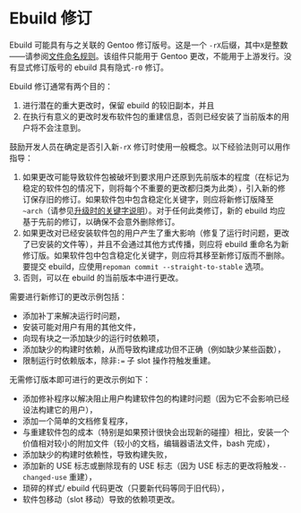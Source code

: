 # Ebuild 修订

Ebuild 可能具有与之关联的 Gentoo 修订版号。这是一个 `-rX`后缀，其中`X`是整数——请参阅[文件命名规则](./../ebuild-writing/ebuild-file-format.md)。该组件只能用于 Gentoo 更改，不能用于上游发行。没有显式修订版号的 ebuild 具有隐式`-r0` 修订。

Ebuild 修订通常有两个目的：

1. 进行潜在的重大更改时，保留 ebuild 的较旧副本，并且
2. 在执行有意义的更改时发布软件包的重建信息，否则已经安装了当前版本的用户将不会注意到。

鼓励开发人员在确定是否引入新`-rX` 修订时使用一般概念。以下经验法则可以用作指导：

1. 如果更改可能导致软件包被破坏到要求用户还原到先前版本的程度（在标记为稳定的软件包的情况下，则将每个不重要的更改都归类为此类），引入新的修订保存旧的修订。如果软件包中包含稳定化关键字，则应将新修订版降至`~arch`（请参见[升级时的关键字说明](./../keywording-and-stabilization.md)）。对于任何此类修订，新的 ebuild 均应基于先前的修订，以确保不会意外删除修订。
2. 如果更改对已经安装软件包的用户产生了重大影响（修复了运行时问题，更改了已安装的文件等），并且不会通过其他方式传播，则应将 ebuild 重命名为新修订版。如果软件包中包含稳定化关键字，则应将其移至新修订版而不删除。要提交 ebuild，应使用`repoman commit --straight-to-stable` 选项。
3. 否则，可以在 ebuild 的当前版本中进行更改。

需要进行新修订的更改示例包括：

- 添加补丁来解决运行时问题，
- 安装可能对用户有用的其他文件，
- 向现有块之一添加缺少的运行时依赖项，
- 添加缺少的构建时依赖，从而导致构建成功但不正确（例如缺少某些函数），
- 限制运行时依赖版本，除非`:=` 子 slot 操作符触发重建。

无需修订版本即可进行的更改示例如下：

- 添加修补程序以解决阻止用户构建软件包的构建时问题（因为它不会影响已经设法构建它的用户），
- 添加一个简单的文档修复程序，
- 与重建软件包的成本（特别是如果预计很快会出现新的碰撞）相比，安装一个价值相对较小的附加文件（较小的文档，编辑器语法文件，bash 完成），
- 添加缺少的构建时依赖性，导致构建失败，
- 添加新的 USE 标志或删除现有的 USE 标志（因为 USE 标志的更改将触发`--changed-use` 重建），
- 琐碎的样式/ ebuild 代码更改（只要新代码等同于旧代码）， 
- 软件包移动（slot 移动）导致的依赖项更改。

